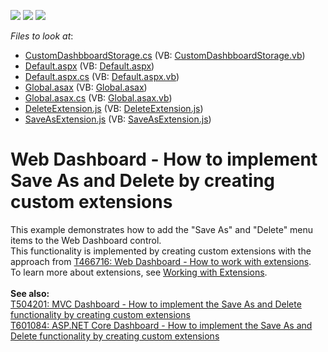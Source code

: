 <!-- default badges list -->
![](https://img.shields.io/endpoint?url=https://codecentral.devexpress.com/api/v1/VersionRange/128580451/17.1.3%2B)
[![](https://img.shields.io/badge/Open_in_DevExpress_Support_Center-FF7200?style=flat-square&logo=DevExpress&logoColor=white)](https://supportcenter.devexpress.com/ticket/details/T466761)
[![](https://img.shields.io/badge/📖_How_to_use_DevExpress_Examples-e9f6fc?style=flat-square)](https://docs.devexpress.com/GeneralInformation/403183)
<!-- default badges end -->
<!-- default file list -->
*Files to look at*:

* [CustomDashbboardStorage.cs](./CS/AspDashboard_CustomExtension/CustomDashbboardStorage.cs) (VB: [CustomDashbboardStorage.vb](./VB/AspDashboard_CustomExtension/CustomDashbboardStorage.vb))
* [Default.aspx](./CS/AspDashboard_CustomExtension/Default.aspx) (VB: [Default.aspx](./VB/AspDashboard_CustomExtension/Default.aspx))
* [Default.aspx.cs](./CS/AspDashboard_CustomExtension/Default.aspx.cs) (VB: [Default.aspx.vb](./VB/AspDashboard_CustomExtension/Default.aspx.vb))
* [Global.asax](./CS/AspDashboard_CustomExtension/Global.asax) (VB: [Global.asax](./VB/AspDashboard_CustomExtension/Global.asax))
* [Global.asax.cs](./CS/AspDashboard_CustomExtension/Global.asax.cs) (VB: [Global.asax.vb](./VB/AspDashboard_CustomExtension/Global.asax.vb))
* [DeleteExtension.js](./CS/AspDashboard_CustomExtension/Scripts/DeleteExtension.js) (VB: [DeleteExtension.js](./VB/AspDashboard_CustomExtension/Scripts/DeleteExtension.js))
* [SaveAsExtension.js](./CS/AspDashboard_CustomExtension/Scripts/SaveAsExtension.js) (VB: [SaveAsExtension.js](./VB/AspDashboard_CustomExtension/Scripts/SaveAsExtension.js))
<!-- default file list end -->
# Web Dashboard - How to implement Save As and Delete by creating custom extensions


This example demonstrates how to add the "Save As" and "Delete" menu items to the Web Dashboard control.<br>This functionality is implemented by creating custom extensions with the approach from <a href="https://www.devexpress.com/Support/Center/p/T466716">T466716: Web Dashboard - How to work with extensions</a>.<br>To learn more about extensions, see <a href="https://documentation.devexpress.com/#Dashboard/CustomDocument117543">Working with Extensions</a>.<br><br><strong>See also:</strong><br><a href="https://www.devexpress.com/Support/Center/p/T504201">T504201: MVC Dashboard - How to implement the Save As and Delete functionality by creating custom extensions</a><br><a href="https://www.devexpress.com/Support/Center/p/T601084">T601084: ASP.NET Core Dashboard - How to implement the Save As and Delete functionality by creating custom extensions</a>

<br/>


